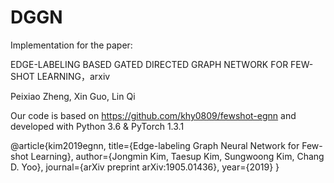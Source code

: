 # DGGN
Implementation for the paper:

EDGE-LABELING BASED GATED DIRECTED GRAPH NETWORK FOR FEW-SHOT LEARNING，arxiv

Peixiao Zheng, Xin Guo, Lin Qi

Our code is based on https://github.com/khy0809/fewshot-egnn and developed with Python 3.6 & PyTorch 1.3.1

@article{kim2019egnn,
  title={Edge-labeling Graph Neural Network for Few-shot Learning},
  author={Jongmin Kim, Taesup Kim, Sungwoong Kim, Chang D. Yoo},
  journal={arXiv preprint arXiv:1905.01436},
  year={2019}
}
